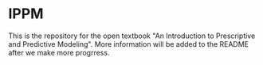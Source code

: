 # IPPM

This is the repository for the open textbook "An Introduction to Prescriptive and Predictive Modeling". More information will be added to the README after we make more progrress.
